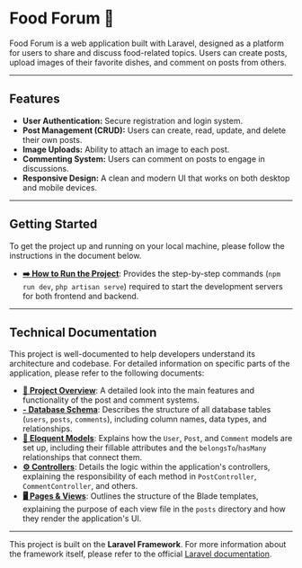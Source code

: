 # Food Forum 🍲

Food Forum is a web application built with Laravel, designed as a platform for users to share and discuss food-related topics. Users can create posts, upload images of their favorite dishes, and comment on posts from others.

---

## Features

- **User Authentication:** Secure registration and login system.
- **Post Management (CRUD):** Users can create, read, update, and delete their own posts.
- **Image Uploads:** Ability to attach an image to each post.
- **Commenting System:** Users can comment on posts to engage in discussions.
- **Responsive Design:** A clean and modern UI that works on both desktop and mobile devices.

---

## Getting Started

To get the project up and running on your local machine, please follow the instructions in the document below.

- **[➡️ How to Run the Project](./readme-run.md)**: Provides the step-by-step commands (`npm run dev`, `php artisan serve`) required to start the development servers for both frontend and backend.

---

## Technical Documentation

This project is well-documented to help developers understand its architecture and codebase. For detailed information on specific parts of the application, please refer to the following documents:

- **[📄 Project Overview](./README-PROJECT.MD)**: A detailed look into the main features and functionality of the post and comment systems.
- **[ - Database Schema](./readme-database.md)**: Describes the structure of all database tables (`users`, `posts`, `comments`), including column names, data types, and relationships.
- **[🧩 Eloquent Models](./readme-model.md)**: Explains how the `User`, `Post`, and `Comment` models are set up, including their fillable attributes and the `belongsTo`/`hasMany` relationships that connect them.
- **[⚙️ Controllers](./readme-controller.md)**: Details the logic within the application's controllers, explaining the responsibility of each method in `PostController`, `CommentController`, and others.
- **[🖥️ Pages & Views](./readme-pages.md)**: Outlines the structure of the Blade templates, explaining the purpose of each view file in the `posts` directory and how they render the application's UI.

---

This project is built on the **Laravel Framework**. For more information about the framework itself, please refer to the official [Laravel documentation](https://laravel.com/docs).
